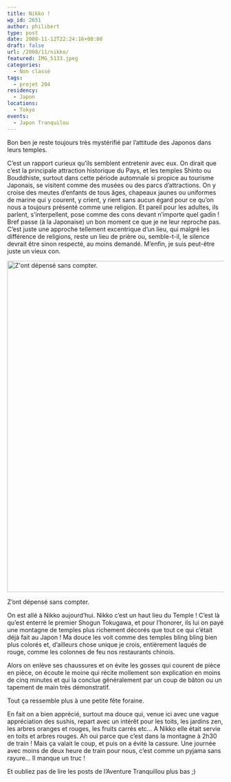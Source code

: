 ```yaml
---
title: Nikko !
wp_id: 2651
author: philibert
type: post
date: 2008-11-12T22:24:16+00:00
draft: false
url: /2008/11/nikko/
featured: IMG_5133.jpeg
categories:
  - Non classé
tags:
  - projet 204
residency:
  - Japon
locations:
  - Tokyo
events:
  - Japon Tranquilou
---
```

Bon ben je reste toujours très mystérifié par l&rsquo;attitude des Japonos dans leurs temples. 

C&rsquo;est un rapport curieux qu&rsquo;ils semblent entretenir avec eux. On dirait que c&rsquo;est la principale attraction historique du Pays, et les temples Shinto ou Bouddhiste, surtout dans cette période automnale si propice au tourisme Japonais, se visitent comme des musées ou des parcs d&rsquo;attractions. 
On y croise des meutes d&rsquo;enfants de tous âges, chapeaux jaunes ou uniformes de marine qui y courent, y crient, y rient sans aucun égard pour ce qu&rsquo;on nous a toujours présenté comme une religion. Et pareil pour les adultes, ils parlent, s&rsquo;interpellent, pose comme des cons devant n&rsquo;importe quel gadin ! Bref passe (à la Japonaise) un bon moment ce que je ne leur reproche pas. C&rsquo;est juste une approche tellement excentrique d&rsquo;un lieu, qui malgré les différence de religions, reste un lieu de prière ou, semble-t-il, le silence devrait être sinon respecté, au moins demandé. M&rsquo;enfin, je suis peut-être juste un vieux con.

<div id="attachment_3914" class="wp-caption aligncenter" style="max-width: 1024px">
  <img class="size-large wp-image-3914" src="{{< aws >}}/uploads/2008/11/IMG-5130-2-1024x768.jpg" alt="Z'ont dépensé sans compter." width="1024" height="768" srcset="{{< aws >}}/uploads/2008/11/IMG-5130-2-1024x768.jpg 1024w, {{< aws >}}/uploads/2008/11/IMG-5130-2-300x225.jpg 300w, {{< aws >}}/uploads/2008/11/IMG-5130-2-263x197.jpg 263w, {{< aws >}}/uploads/2008/11/IMG-5130-2-650x487.jpg 650w" sizes="(max-width: 1024px) 100vw, 1024px" />
  
  <p class="wp-caption-text">
    Z&rsquo;ont dépensé sans compter.
  </p>
</div>

On est allé à Nikko aujourd&rsquo;hui. Nikko c&rsquo;est un haut lieu du Temple ! C&rsquo;est là qu&rsquo;est enterré le premier Shogun Tokugawa, et pour l&rsquo;honorer, ils lui on payé une montagne de temples plus richement décorés que tout ce qui c&rsquo;était déjà fait au Japon ! Ma douce les voit comme des temples bling bling bien plus colorés et, d&rsquo;ailleurs chose unique je crois, entièrement laqués de rouge, comme les colonnes de feu nos restaurants chinois.

Alors on enlève ses chaussures et on évite les gosses qui courent de pièce en pièce, on écoute le moine qui récite mollement son explication en moins de cinq minutes et qui la conclue généralement par un coup de bâton ou un tapement de main très démonstratif.
  
Tout ça ressemble plus à une petite fête foraine.

En fait on a bien apprécié, surtout ma douce qui, venue ici avec une vague appréciation des sushis, repart avec un intérêt pour les toits, les jardins zen, les arbres oranges et rouges, les fruits carrés etc&#8230; A Nikko elle était servie en toits et arbres rouges. Ah oui parce que c&rsquo;est dans la montagne à 2h30 de train ! Mais ça valait le coup, et puis on a évité la cassure. Une journée avec moins de deux heure de train pour nous, c&rsquo;est comme un pyjama sans rayure&#8230; Il manque un truc !

Et oubliez pas de lire les posts de l&rsquo;Aventure Tranquillou plus bas ;)